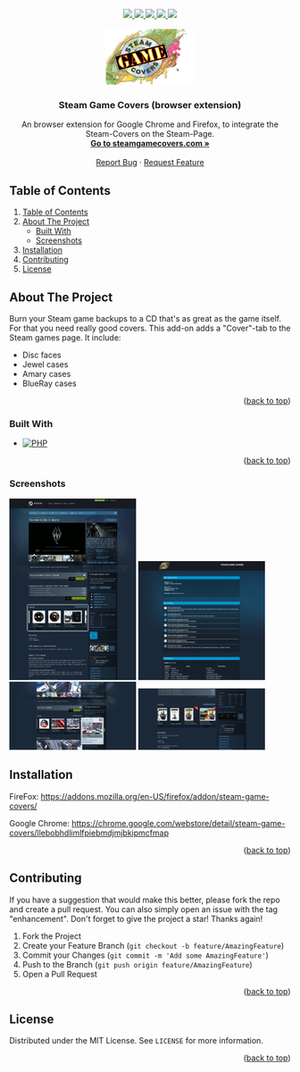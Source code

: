 <a name="readme-top"></a>

<div align="center">
  <a href="https://github.com/domidodo/Steam-Game-Covers_BrowserExtension/graphs/contributors">
    <img src="https://img.shields.io/github/contributors/domidodo/Steam-Game-Covers_BrowserExtension.svg?style=for-the-badge">
  </a>
  <a href="https://github.com/domidodo/Steam-Game-Covers_BrowserExtension/network/members">
    <img src="https://img.shields.io/github/forks/domidodo/Steam-Game-Covers_BrowserExtension.svg?style=for-the-badge">
  </a>
  <a href="https://github.com/domidodo/Steam-Game-Covers_BrowserExtension/stargazers">
    <img src="https://img.shields.io/github/stars/domidodo/Steam-Game-Covers_BrowserExtension.svg?style=for-the-badge">
  </a>
  <a href="https://github.com/domidodo/Steam-Game-Covers_BrowserExtension/issues">
    <img src="https://img.shields.io/github/issues/domidodo/Steam-Game-Covers_BrowserExtension.svg?style=for-the-badge">
  </a>
  <a href="https://github.com/domidodo/Steam-Game-Covers_BrowserExtension/blob/main/LICENSE">
    <img src="https://img.shields.io/github/license/domidodo/Steam-Game-Covers_BrowserExtension.svg?style=for-the-badge">
  </a>
  
  <!-- PROJECT LOGO -->
  <br />
  <br />
  <a href="https://github.com/domidodo/Steam-Game-Covers_BrowserExtension">
    <img src="img/logo.png" alt="Logo" width="159" height="100">
  </a>

  <h3 align="center">Steam Game Covers (browser extension)</h3>

  <p align="center">
    An browser extension for Google Chrome and Firefox, to integrate the Steam-Covers on the Steam-Page. 
    <br />
    <a href="https://www.steamgamecovers.com/"><strong>Go to steamgamecovers.com »</strong></a>
    <br />
    <br />
    <a href="https://github.com/domidodo/Steam-Game-Covers_BrowserExtension/issues">Report Bug</a>
    ·
    <a href="https://github.com/domidodo/Steam-Game-Covers_BrowserExtension/issues">Request Feature</a>
  </p>
</div>


## Table of Contents
<!-- TABLE OF CONTENTS -->
<ol>
  <li><a href="#table-of-contents">Table of Contents</a></li>
  <li>
    <a href="#about-the-project">About The Project</a>
    <ul>
      <li><a href="#built-with">Built With</a></li>
      <li><a href="#screenshots">Screenshots</a></li>
    </ul>
  </li>
  <li><a href="#installation">Installation</a></li>
  <li><a href="#contributing">Contributing</a></li>
  <li><a href="#license">License</a></li>
</ol>



<!-- ABOUT THE PROJECT -->
## About The Project

Burn your Steam game backups to a CD that&#39;s as great as the game itself. For that you need really good covers. This add-on adds a &#34;Cover&#34;-tab to the Steam games page. 
It include: 
- Disc faces 
- Jewel cases 
- Amary cases 
- BlueRay cases

<p align="right">(<a href="#readme-top">back to top</a>)</p>



### Built With

* [![PHP][Js]][Js-url]


<p align="right">(<a href="#readme-top">back to top</a>)</p>

### Screenshots

<img src="Screenshots/Screenshot highlighting.png" width="45%"></img>
 <img src="Screenshots/Settings_English.PNG" width="45%"></img>
 <img src="Screenshots/Popup.png" width="45%"></img>
 <img src="Screenshots/Bundle.PNG" width="45%"></img>

<!-- GETTING STARTED -->

## Installation

FireFox:
https://addons.mozilla.org/en-US/firefox/addon/steam-game-covers/

Google Chrome:
https://chrome.google.com/webstore/detail/steam-game-covers/llebobhdlimlfpiebmdjmjbkipmcfmap

<p align="right">(<a href="#readme-top">back to top</a>)</p>


<!-- CONTRIBUTING -->
## Contributing

If you have a suggestion that would make this better, please fork the repo and create a pull request. You can also simply open an issue with the tag "enhancement".
Don't forget to give the project a star! Thanks again!

1. Fork the Project
2. Create your Feature Branch (`git checkout -b feature/AmazingFeature`)
3. Commit your Changes (`git commit -m 'Add some AmazingFeature'`)
4. Push to the Branch (`git push origin feature/AmazingFeature`)
5. Open a Pull Request

<p align="right">(<a href="#readme-top">back to top</a>)</p>



<!-- LICENSE -->
## License

Distributed under the MIT License. See `LICENSE` for more information.

<p align="right">(<a href="#readme-top">back to top</a>)</p>



<!-- MARKDOWN LINKS & IMAGES -->
<!-- https://www.markdownguide.org/basic-syntax/#reference-style-links -->
[Js]: https://shields.io/badge/JavaScript-F7DF1E?logo=JavaScript&logoColor=000&style=flat-square
[Js-url]: https://wiki.selfhtml.org/wiki/JavaScript
